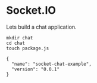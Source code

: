 # Socket.IO

Lets build a chat application.

```
mkdir chat
cd chat
touch package.js
```

```
{
  "name": "socket-chat-example",
  "version": "0.0.1"
}
```

